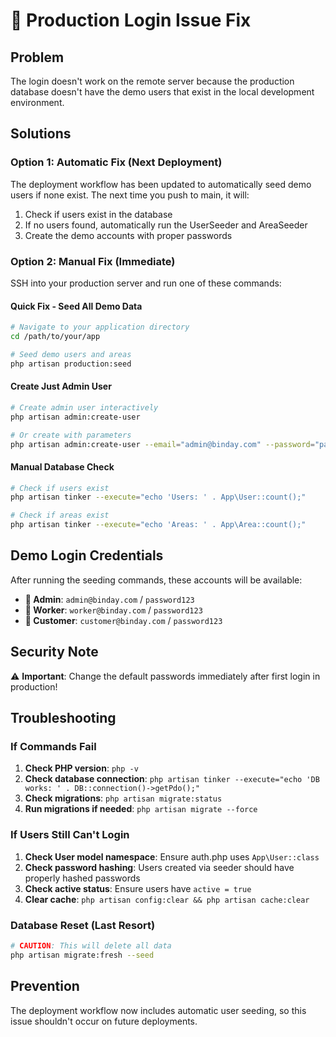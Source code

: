 # 🚨 Production Login Issue Fix

## Problem
The login doesn't work on the remote server because the production database doesn't have the demo users that exist in the local development environment.

## Solutions

### Option 1: Automatic Fix (Next Deployment)
The deployment workflow has been updated to automatically seed demo users if none exist. The next time you push to main, it will:
1. Check if users exist in the database
2. If no users found, automatically run the UserSeeder and AreaSeeder
3. Create the demo accounts with proper passwords

### Option 2: Manual Fix (Immediate)
SSH into your production server and run one of these commands:

#### Quick Fix - Seed All Demo Data
```bash
# Navigate to your application directory
cd /path/to/your/app

# Seed demo users and areas
php artisan production:seed
```

#### Create Just Admin User
```bash
# Create admin user interactively
php artisan admin:create-user

# Or create with parameters
php artisan admin:create-user --email="admin@binday.com" --password="password123" --name="Admin"
```

#### Manual Database Check
```bash
# Check if users exist
php artisan tinker --execute="echo 'Users: ' . App\User::count();"

# Check if areas exist  
php artisan tinker --execute="echo 'Areas: ' . App\Area::count();"
```

## Demo Login Credentials
After running the seeding commands, these accounts will be available:

- **👑 Admin**: `admin@binday.com` / `password123`
- **👷 Worker**: `worker@binday.com` / `password123`  
- **👤 Customer**: `customer@binday.com` / `password123`

## Security Note
⚠️ **Important**: Change the default passwords immediately after first login in production!

## Troubleshooting

### If Commands Fail
1. **Check PHP version**: `php -v`
2. **Check database connection**: `php artisan tinker --execute="echo 'DB works: ' . DB::connection()->getPdo();"`
3. **Check migrations**: `php artisan migrate:status`
4. **Run migrations if needed**: `php artisan migrate --force`

### If Users Still Can't Login
1. **Check User model namespace**: Ensure auth.php uses `App\User::class`
2. **Check password hashing**: Users created via seeder should have properly hashed passwords
3. **Check active status**: Ensure users have `active = true`
4. **Clear cache**: `php artisan config:clear && php artisan cache:clear`

### Database Reset (Last Resort)
```bash
# CAUTION: This will delete all data
php artisan migrate:fresh --seed
```

## Prevention
The deployment workflow now includes automatic user seeding, so this issue shouldn't occur on future deployments.
